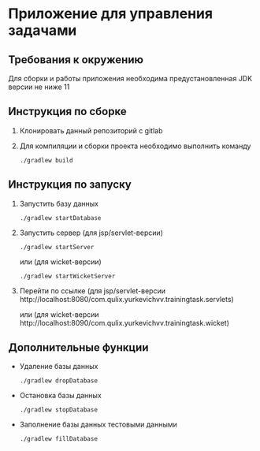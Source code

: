 # Приложение для управления задачами

## Требования к окружению

Для сборки и работы приложения необходима предустановленная JDK версии не ниже 11

## Инструкция по сборке 

1. Клонировать данный репозиторий с gitlab

2. Для компиляции и сборки проекта необходимо выполнить команду

     `./gradlew build` 

## Инструкция по запуску

1. Запустить базу данных 

     `./gradlew startDatabase`

2. Запустить сервер (для jsp/servlet-версии)

   `./gradlew startServer`

    или (для wicket-версии)

   `./gradlew startWicketServer`

3. Перейти по ссылке (для jsp/servlet-версии http://localhost:8080/com.qulix.yurkevichvv.trainingtask.servlets)

    или (для wicket-версии http://localhost:8090/com.qulix.yurkevichvv.trainingtask.wicket) 

## Дополнительные функции

- Удаление базы данных 

   `./gradlew dropDatabase`

- Остановка базы данных

   `./gradlew stopDatabase`

- Заполнение базы данных тестовыми данными 

   `./gradlew fillDatabase`
